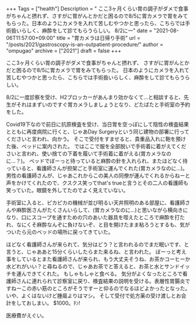 +++
Tags = ["health"]
Description = " ここ3ヶ月くらい胃の調子がダメで食事がちゃんと摂れず、さすがに胃がんとかだと困るので8/5に胃カメラで胃をみてもらった。日本のようにカメラを入れて苦しむやつかと思ったら、こちらでは手術扱いらしく、麻酔をして診てもらうらしい。  8/2に一"
date = "2021-08-06T11:57:00+09:00"
title = "胃カメラは日帰り手術"
url = "/posts/2021/gastroscopy-is-an-outpatient-procedure/"
author = "ompugao"
archive = ["2021"]
draft = false
+++

<body>
<p>ここ3ヶ月くらい胃の調子がダメで食事がちゃんと摂れず、
さすがに胃がんとかだと困るので8/5に胃カメラで胃をみてもらった。
日本のようにカメラを入れて苦しむやつかと思ったら、こちらでは手術扱いらしく、麻酔をして診てもらうらしい。</p>

<p>8/2に一度診察を受け、H2ブロッカーがあんまり効かなくて…と相談すると、先生がそれはまずいのですぐ胃カメラしましょうとなり、どたばたと手術室の予約をした。</p>

<p>Covid19下なので前日に抗原検査を受け、当日胃を空っぽにして陰性の検査結果とともに再度病院に行くと、じゃあDay Surgeryという同じ建物の部署に行ってくださいと言われ、向かう。
そこで受付をすませると、貴重品入れに鞄を預けた後、ベッドに案内された。
ではここで服を全部脱いで手術着に着がえてくださいと言われ、使い捨ての下着を履いて手術着に着がえる(胃カメラなのに…？)。
ベッドでぼーっと待っていると麻酔の針を入れられ、またほどなく待っていると、看護師さんが担架ごと手術室に運んでくれた(胃カメラなのに…)。
男性の看護師さんが、じゃあこれからこの美人の同僚が運んでくれるからねーと声をかけてくれたので、クスクス笑ってthat's trueと言うとその二人の看護師も笑っていた。眼鏡を外してたのでよく見えていない。</p>

<p>手術室に入ると、ピカピカの機械が並び明るい天井照明のある部屋に、看護師さんや麻酔医さんがたくさんいらして、(胃カメラなのに…)と思いながら横向きになり、口にスコープを通すための穴のあいた器具を咥えたところで麻酔を打たれ、なにくそ麻酔なんぞに負けないぞ、と目を開けたまま粘ろうとするも、気がついたら元のベッドの場所に戻ってきていた。</p>

<p>ほどなく看護師さんが来られて、気分はどう？と言われるのでまだ眠いです、と言うと、じゃああと15分くらいしたらまた来るね、と言われた。
ぼーっと考え事をしているとまた看護師さんが来られ、もう大丈夫そうね、お茶かコーヒーか水どれがいい？と尋ねるので、じゃあお茶でと答えると、お茶と水とサンドイッチを運んできてくれた。
もしゃもしゃと食べる。
気分がよくなったところで看護師さんに連れられて診察室に戻り、検査結果の説明を受ける。表層性胃腸炎ですねーこの赤い筋のところがそうですーと仰るのでなるほどよかったとなった。いや、よくはないけど腫瘍よりはマシ。
そして受付で処方薬の受け渡しとお会計をしておしまい。
$1000。ﾁﾝ!</p>

<p>医療費がえぐい。</p>
</body>
